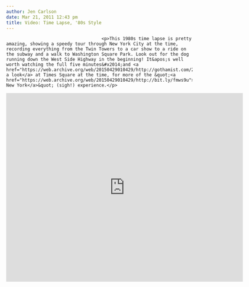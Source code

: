 ```yaml
---
author: Jen Carlson
date: Mar 21, 2011 12:43 pm
title: Video: Time Lapse, '80s Style
---
```


	
										<p>This 1980s time lapse is pretty amazing, showing a speedy tour through New York City at the time, recording everything from the Twin Towers to a car show to a ride on the subway and a walk to Washington Square Park. Look out for the dog running down the West Side Highway in the beginning! It&apos;s well worth watching the full five minutes&#x2014;and <a href="https://web.archive.org/web/20150429010429/http://gothamist.com/2010/11/08/flashback_times_square_1986.php">here&apos;s a look</a> at Times Square at the time, for more of the &quot;<a href="https://web.archive.org/web/20150429010429/http://bit.ly/fmws9u">edgy New York</a>&quot; (sigh!) experience.</p>

<p><iframe title="YouTube video player" width="640" height="510" src="https://web.archive.org/web/20150429010429if_/http://www.youtube.com/embed/M9JEvZ21J5s" frameborder="0" allowfullscreen></iframe></p>					
										
									
				